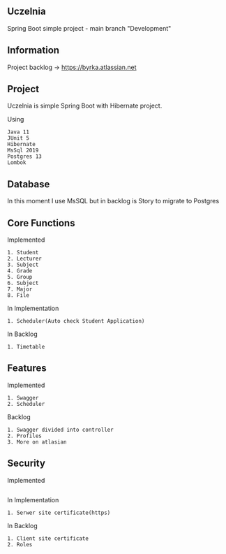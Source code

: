 ## Uczelnia
 Spring Boot simple project - main branch "Development"
 
## Information
Project backlog -> https://byrka.atlassian.net

## Project

Uczelnia is simple Spring Boot with Hibernate project. 

Using
```
Java 11
JUnit 5
Hibernate
MsSql 2019
Postgres 13
Lombok
```

## Database
In this moment I use MsSQL but in backlog is Story to migrate to Postgres

## Core Functions

Implemented
```
1. Student
2. Lecturer
3. Subject
4. Grade
5. Group
6. Subject
7. Major
8. File
```

In Implementation
```
1. Scheduler(Auto check Student Application)
```

In Backlog
```
1. Timetable
```

## Features

Implemented
```
1. Swagger
2. Scheduler
```

Backlog

```
1. Swagger divided into controller
2. Profiles
3. More on atlasian
```

## Security

Implemented
```
```

In Implementation
```
1. Serwer site certificate(https)
```

In Backlog
```
1. Client site certificate
2. Roles
```
